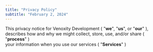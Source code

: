 ```yaml
---
title: "Privacy Policy"
subtitle: "February 2, 2024"
---
```


<div class="question">
  <span>
    This privacy notice for
    <bdt>Venoxity Development</bdt>
    (
      "<strong>we</strong>",
      "<strong>us</strong>", or
      "<strong>our</strong>"
    ), describes how and why we might collect, store, use, and/or share (
      "<strong>process</strong>"
    ) <br/> your information when you use our services (
      "<strong>Services</strong>"
    )
  </span>
</div>

